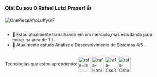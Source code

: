### Olá! Eu sou O Rafael Luiz! Prazer! 👍

 ![OnePieceAfroLuffyGIF](https://github.com/Rafael-84/Rafael-84/assets/88513191/0d4e9b88-c63e-4b38-92ca-396a91b3df13)
##
- 🔭 Estou atualmente trabalhando em um mercado,mas estudando para entrar na área de T.I .
- 📖 Atualmente estudo Análise e Desenvolvimento de Sistemas 4/5 .

 
<div style="display:inline_block" ><br>
  Tecnologias que estou aprendendo:     
  <img align="center"  alt="rafa-Js" height="50" width="40" src="https://cdn.jsdelivr.net/gh/devicons/devicon/icons/javascript/javascript-plain.svg" />
  <img align="center"  alt="rafa-Html5" height="50" width="40" src="https://cdn.jsdelivr.net/gh/devicons/devicon/icons/html5/html5-original-wordmark.svg" /> 
  <img align="center"  alt="rafa-Css3" height="50" width="40" src="https://cdn.jsdelivr.net/gh/devicons/devicon/icons/css3/css3-plain-wordmark.svg" />
  <img align="center" alt="rafa-Csharp" height="50" width="40" src="https://cdn.jsdelivr.net/gh/devicons/devicon/icons/csharp/csharp-line.svg" />           
</div>

<!--
**Rafael-84/Rafael-84** is a ✨ _special_ ✨ repository because its `README.md` (this file) appears on your GitHub profile.

Here are some ideas to get you started:![GokuGIF (2)](https://github.com/Rafael-84/Rafael-84/assets/88513191/2f8ed049-5929-4eb2-ae87-8ebb0b330beb)
[![Anurag's GitHub stats](https://github-readme-stats.vercel.app/api?username=Rafael-84)](https://github.com/anuraghazra/github-readme-stats)


- 🔭 I’m currently working on ...
- 🌱 I’m currently learning ...
- 👯 I’m looking to collaborate on ...
- 🤔 I’m looking for help with ...
- 💬 Ask me about ...
- 📫 How to reach me: ...
- 😄 Pronouns: ...
- ⚡ Fun fact: ...
-->

